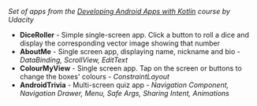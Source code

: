 _Set of apps from the [Developing Android Apps with Kotlin](https://eu.udacity.com/course/developing-android-apps-with-kotlin--ud9012) course by Udacity_

- __DiceRoller__ - Simple single-screen app. Click a button to roll a dice and display the corresponding vector image showing that number
- __AboutMe__ - Single screen app, displaying name, nickname and bio - _DataBinding, ScrollView, EditText_
- __ColourMyView__ - Single screen app. Tap on the screen or buttons to change the boxes' colours - _ConstraintLayout_
- __AndroidTrivia__ - Multi-screen quiz app - _Navigation Component, Navigation Drawer, Menu, Safe Args, Sharing Intent, Animations_
